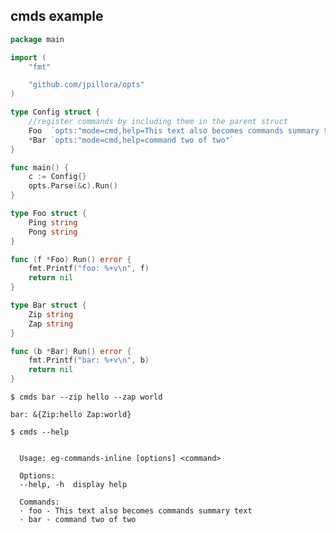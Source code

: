 ## cmds example

<!--tmpl,code=go:cat main.go -->
``` go 
package main

import (
	"fmt"

	"github.com/jpillora/opts"
)

type Config struct {
	//register commands by including them in the parent struct
	Foo  `opts:"mode=cmd,help=This text also becomes commands summary text"`
	*Bar `opts:"mode=cmd,help=command two of two"`
}

func main() {
	c := Config{}
	opts.Parse(&c).Run()
}

type Foo struct {
	Ping string
	Pong string
}

func (f *Foo) Run() error {
	fmt.Printf("foo: %+v\n", f)
	return nil
}

type Bar struct {
	Zip string
	Zap string
}

func (b *Bar) Run() error {
	fmt.Printf("bar: %+v\n", b)
	return nil
}
```
<!--/tmpl-->

```
$ cmds bar --zip hello --zap world
```

<!--tmpl,code=plain:go run main.go bar --zip hello --zap world -->
``` plain 
bar: &{Zip:hello Zap:world}
```
<!--/tmpl-->

```
$ cmds --help
```

<!--tmpl,code=plain:go build -o eg-commands-inline && ./eg-commands-inline --help ; rm eg-commands-inline -->
``` plain 

  Usage: eg-commands-inline [options] <command>

  Options:
  --help, -h  display help

  Commands:
  · foo - This text also becomes commands summary text
  · bar - command two of two

```
<!--/tmpl-->
